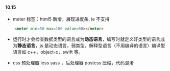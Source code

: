 #### 10.15

* meter 标签：html5 新增，展现进度条, ie 不支持
```html
    <meter min=50 max=100 value=60></meter>
```
* 运行时才会检查数据类型的语言成为**动态语言**，编写时就定义好类型的语言成为**静态语言**，js 是动态语言，弱类型，解释型语言（不用编译的语言）编译型语言如 c++，object-c，swift 等。

* css 预处理器 less sass ，后处理器 postcss 压缩，代码混淆
